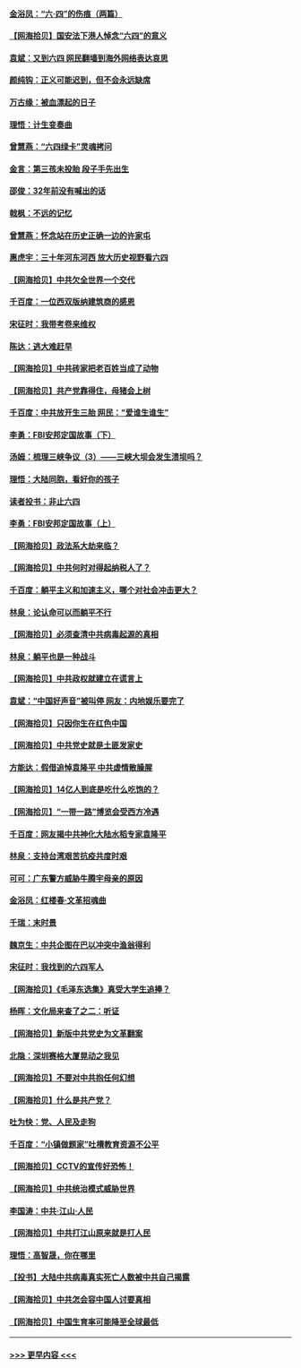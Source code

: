 #### [金浴凤：“六·四”的伤痕（两篇）](../pages/nsc993/n13001719.md?t=06061301) 
#### [【网海拾贝】国安法下港人悼念“六四”的意义](../pages/nsc993/n13001039.md?t=06061301) 
#### [袁斌：又到六四 网民翻墙到海外网络表达哀思](../pages/nsc993/n13000995.md?t=06061301) 
#### [颜纯钩：正义可能迟到，但不会永远缺席](../pages/nsc993/n13000920.md?t=06061301) 
#### [万古缘：被血漂起的日子](../pages/nsc993/n13000914.md?t=06061301) 
#### [理悟：计生变奏曲](../pages/nsc993/n13000414.md?t=06061301) 
#### [曾慧燕：“六四绿卡”灵魂拷问](../pages/nsc993/n13000277.md?t=06061301) 
#### [金言：第三孩未投胎 段子手先出生](../pages/nsc993/n13000215.md?t=06061301) 
#### [邵俊：32年前没有喊出的话](../pages/nsc993/n13000181.md?t=06061301) 
#### [戟枫：不远的记忆](../pages/nsc993/n13000121.md?t=06061301) 
#### [曾慧燕：怀念站在历史正确一边的许家屯](../pages/nsc993/n13000073.md?t=06061301) 
#### [惠虎宇：三十年河东河西 放大历史视野看六四](../pages/nsc993/n13000018.md?t=06061301) 
#### [【网海拾贝】中共欠全世界一个交代](../pages/nsc993/n12998706.md?t=06061301) 
#### [千百度：一位西双版纳建筑商的感恩](../pages/nsc993/n12998487.md?t=06061301) 
#### [宋征时：我带考卷来维权](../pages/nsc993/n12994088.md?t=06061301) 
#### [陈达：逃大难赶早](../pages/nsc993/n12993569.md?t=06061301) 
#### [【网海拾贝】中共砖家把老百姓当成了动物](../pages/nsc993/n12993483.md?t=06061301) 
#### [【网海拾贝】共产党靠得住，母猪会上树](../pages/nsc993/n12990730.md?t=06061301) 
#### [千百度：中共放开生三胎 网民：“爱谁生谁生”](../pages/nsc993/n12990644.md?t=06061301) 
#### [李勇：FBI安邦定国故事（下）](../pages/nsc993/n12987854.md?t=06061301) 
#### [汤姆：梳理三峡争议（3）——三峡大坝会发生溃坝吗？](../pages/nsc993/n12989806.md?t=06061301) 
#### [理悟：大陆同胞，看好你的孩子](../pages/nsc993/n12989778.md?t=06061301) 
#### [读者投书：非止六四](../pages/nsc993/n12989673.md?t=06061301) 
#### [李勇：FBI安邦定国故事（上）](../pages/nsc993/n12987749.md?t=06061301) 
#### [【网海拾贝】政法系大劫来临？](../pages/nsc993/n12987596.md?t=06061301) 
#### [【网海拾贝】中共何时对得起纳税人了？](../pages/nsc993/n12985578.md?t=06061301) 
#### [千百度：躺平主义和加速主义，哪个对社会冲击更大？](../pages/nsc993/n12985512.md?t=06061301) 
#### [林泉：论认命可以而躺平不行](../pages/nsc993/n12985505.md?t=06061301) 
#### [【网海拾贝】必须查清中共病毒起源的真相](../pages/nsc993/n12984276.md?t=06061301) 
#### [林泉：躺平也是一种战斗](../pages/nsc993/n12984194.md?t=06061301) 
#### [【网海拾贝】中共政权就建立在谎言上](../pages/nsc993/n12981880.md?t=06061301) 
#### [袁斌：“中国好声音”被叫停 网友：内地娱乐要完了](../pages/nsc993/n12981826.md?t=06061301) 
#### [【网海拾贝】只因你生在红色中国](../pages/nsc993/n12979096.md?t=06061301) 
#### [【网海拾贝】中共党史就是土匪发家史](../pages/nsc993/n12976478.md?t=06061301) 
#### [方能达：假借追悼袁隆平 中共虚情散臊腥](../pages/nsc993/n12976396.md?t=06061301) 
#### [【网海拾贝】14亿人到底是吃什么吃饱的？](../pages/nsc993/n12974125.md?t=06061301) 
#### [【网海拾贝】“一带一路”博览会受西方冷遇](../pages/nsc993/n12971787.md?t=06061301) 
#### [千百度：网友揭中共神化大陆水稻专家袁隆平](../pages/nsc993/n12971733.md?t=06061301) 
#### [林泉：支持台湾艰苦抗疫共度时艰](../pages/nsc993/n12971350.md?t=06061301) 
#### [可可：广东警方威胁牛腾宇母亲的原因](../pages/nsc993/n12971100.md?t=06061301) 
#### [金浴凤：红楼春·文革招魂曲](../pages/nsc993/n12970354.md?t=06061301) 
#### [千瑞：末时景](../pages/nsc993/n12970337.md?t=06061301) 
#### [魏京生：中共企图在巴以冲突中渔翁得利](../pages/nsc993/n12970286.md?t=06061301) 
#### [宋征时：我找到的六四军人](../pages/nsc993/n12970213.md?t=06061301) 
#### [【网海拾贝】《毛泽东选集》真受大学生追捧？](../pages/nsc993/n12968779.md?t=06061301) 
#### [杨晖：文化局来查了之二：听证](../pages/nsc993/n12966528.md?t=06061301) 
#### [【网海拾贝】新版中共党史为文革翻案](../pages/nsc993/n12967526.md?t=06061301) 
#### [北隐：深圳赛格大厦晃动之我见](../pages/nsc993/n12967393.md?t=06061301) 
#### [【网海拾贝】不要对中共抱任何幻想](../pages/nsc993/n12965222.md?t=06061301) 
#### [【网海拾贝】什么是共产党？](../pages/nsc993/n12962781.md?t=06061301) 
#### [吐为快：党、人民及走狗](../pages/nsc993/n12962747.md?t=06061301) 
#### [千百度：“小镇做题家”吐槽教育资源不公平](../pages/nsc993/n12962705.md?t=06061301) 
#### [【网海拾贝】CCTV的宣传好恐怖！](../pages/nsc993/n12959984.md?t=06061301) 
#### [【网海拾贝】中共统治模式威胁世界](../pages/nsc993/n12957622.md?t=06061301) 
#### [李国涛：中共‧江山‧人民](../pages/nsc993/n12957502.md?t=06061301) 
#### [【网海拾贝】中共打江山原来就是打人民](../pages/nsc993/n12954345.md?t=06061301) 
#### [理悟：高智晟，你在哪里](../pages/nsc993/n12953115.md?t=06061301) 
#### [【投书】大陆中共病毒真实死亡人数被中共自己揭露](../pages/nsc993/n12953050.md?t=06061301) 
#### [【网海拾贝】中共怎会容中国人讨要真相](../pages/nsc993/n12952161.md?t=06061301) 
#### [【网海拾贝】中国生育率可能降至全球最低](../pages/nsc993/n12948793.md?t=06061301) 

----
#### [ >>> 更早内容 <<< ](../indexes/nsc993-earlier.md)
